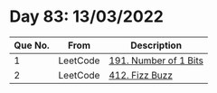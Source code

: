 # Day 83: 13/03/2022

| Que No. | From | Description |
| --- | --- | --- |
| 1 | LeetCode | [191. Number of 1 Bits](https://leetcode.com/problems/number-of-1-bits/) |
| 2 | LeetCode | [412. Fizz Buzz](https://leetcode.com/problems/fizz-buzz/) |
